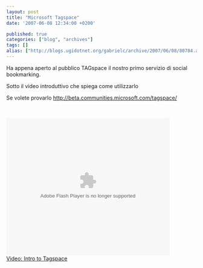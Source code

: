 ```yaml
---
layout: post
title: "Microsoft Tagspace"
date: '2007-06-08 12:34:00 +0200'

published: true
categories: ["blog", "archives"]
tags: []
alias: ["http://blogs.ugidotnet.org/gabrielc/archive/2007/06/08/80784.aspx"]
---
```


<!-- more -->

<P>Ha appena aperto al pubblico TAGspace il nostro primo servizio di social bookmarking.</P>
<P>Sotto il video introduttivo che spiega come utilizzarlo</P>
<P>Se volete provarlo <A href="http://beta.communities.microsoft.com/tagspace/">http://beta.communities.microsoft.com/tagspace/</A></P>
<P>&nbsp;</P><EMBED name=msn_soapbox pluginspage=http://macromedia.com/go/getflashplayer src=http://images.soapbox.msn.com/flash/soapbox1_1.swf width=432 height=364 type=application/x-shockwave-flash quality="high" wmode="transparent" flashvars="c=v&amp;v=194184de-7447-4046-a310-fa2a5944eb93"></EMBED><BR><A title="Intro to Tagspace" href="http://soapbox.msn.com/video.aspx?vid=194184de-7447-4046-a310-fa2a5944eb93" target=_new>Video: Intro to Tagspace</A>
